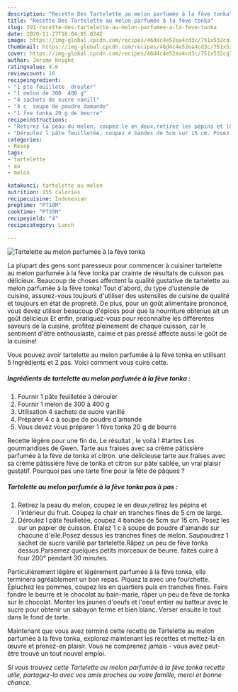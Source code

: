 ```yaml
---
description: "Recette Des Tartelette au melon parfumée à la fève tonka"
title: "Recette Des Tartelette au melon parfumée à la fève tonka"
slug: 391-recette-des-tartelette-au-melon-parfumee-a-la-feve-tonka
date: 2020-11-27T16:04:05.024Z
image: https://img-global.cpcdn.com/recipes/46d4c4e52ea4cd3c/751x532cq70/tartelette-au-melon-parfumee-a-la-feve-tonka-photo-principale-de-la-recette.jpg
thumbnail: https://img-global.cpcdn.com/recipes/46d4c4e52ea4cd3c/751x532cq70/tartelette-au-melon-parfumee-a-la-feve-tonka-photo-principale-de-la-recette.jpg
cover: https://img-global.cpcdn.com/recipes/46d4c4e52ea4cd3c/751x532cq70/tartelette-au-melon-parfumee-a-la-feve-tonka-photo-principale-de-la-recette.jpg
author: Jerome Knight
ratingvalue: 4.6
reviewcount: 10
recipeingredient:
- "1 pte feuillete  drouler"
- "1 melon de 300  400 g"
- "4 sachets de sucre vanill"
- "4 c  soupe de poudre damande"
- "1 fve tonka 20 g de beurre"
recipeinstructions:
- "Retirez la peau du melon, coupez le en deux,retirez les pépins et l&#39;intérieur du fruit. Coupez la chair en tranches fines de 5 cm de large."
- "Déroulez l pâte feuilletée, coupez 4 bandes de 5cm sur 15 cm. Posez les sur un papier de cuisson. Étalez 1 c à soupe de poudre d&#39;amande sur chacune d&#39;elle.Posez dessus les tranches fines de melon. Saupoudrez 1 sachet de sucre vanillé par tartelette.Râpez un peu de fève tonka dessus.Parsemez quelques petits morceaux de beurre. faites cuire à four 200° pendant 30 minutes."
categories:
- Resep
tags:
- tartelette
- au
- melon

katakunci: tartelette au melon 
nutrition: 155 calories
recipecuisine: Indonesian
preptime: "PT10M"
cooktime: "PT35M"
recipeyield: "4"
recipecategory: Lunch

---
```



![Tartelette au melon parfumée à la fève tonka](https://img-global.cpcdn.com/recipes/46d4c4e52ea4cd3c/751x532cq70/tartelette-au-melon-parfumee-a-la-feve-tonka-photo-principale-de-la-recette.jpg)

La plupart des gens sont paresseux pour commencer à cuisiner tartelette au melon parfumée à la fève tonka par crainte de résultats de cuisson pas délicieux. Beaucoup de choses affectent la qualité gustative de tartelette au melon parfumée à la fève tonka! Tout d'abord, du type d'ustensile de cuisine, assurez-vous toujours d'utiliser des ustensiles de cuisine de qualité et toujours en état de propreté. De plus, pour un goût alimentaire prononcé, vous devez utiliser beaucoup d'épices pour que la nourriture obtenue ait un goût délicieux Et enfin, pratiquez-vous pour reconnaître les différentes saveurs de la cuisine, profitez pleinement de chaque cuisson, car le sentiment d'être enthousiaste, calme et pas pressé affecte aussi le goût de la cuisine!

<!--inarticleads1-->

Vous pouvez avoir tartelette au melon parfumée à la fève tonka en utilisant 5 Ingrédients et 2 pas. Voici comment vous cuire cette.

##### Ingrédients de tartelette au melon parfumée à la fève tonka :

1. Fournir 1 pâte feuilletée à dérouler
1. Fournir 1 melon de 300 à 400 g
1. Utilisation 4 sachets de sucre vanillé
1. Préparer 4 c à soupe de poudre d&#39;amande
1. Vous devez vous préparer 1 fève tonka 20 g de beurre


Recette légère pour une fin de. Le résultat , le voilà ! #tartes Les gourmandises de Gwen. Tarte aux fraises avec sa crème pâtissière parfumée à la fève de tonka et citron. une délicieuse tarte aux fraises avec sa crème pâtissière fève de tonka et citron sur pâte sablée, un vrai plaisir gustatif. Pourquoi pas une tarte fine pour la fête de pâques ? 

<!--inarticleads2-->

##### Tartelette au melon parfumée à la fève tonka pas à pas :

1. Retirez la peau du melon, coupez le en deux,retirez les pépins et l&#39;intérieur du fruit. Coupez la chair en tranches fines de 5 cm de large.
1. Déroulez l pâte feuilletée, coupez 4 bandes de 5cm sur 15 cm. Posez les sur un papier de cuisson. Étalez 1 c à soupe de poudre d&#39;amande sur chacune d&#39;elle.Posez dessus les tranches fines de melon. Saupoudrez 1 sachet de sucre vanillé par tartelette.Râpez un peu de fève tonka dessus.Parsemez quelques petits morceaux de beurre. faites cuire à four 200° pendant 30 minutes.


Particulièrement légère et légèrement parfumée à la fève tonka, elle terminera agréablement un bon repas. Piquez la avec une fourchette. Épluchez les pommes, coupez les en quartiers puis en tranches fines. Faire fondre le beurre et le chocolat au bain-marie, râper un peu de fève de tonka sur le chocolat. Monter les jaunes d&#39;oeufs et l&#39;oeuf entier au batteur avec le sucre pour obtenir un sabayon ferme et bien blanc. Verser ensuite le tout dans le fond de tarte. 

<!--inarticleads1-->

<p>
Maintenant que vous avez terminé cette recette de Tartelette au melon parfumée à la fève tonka, explorez maintenant les recettes et mettez-la en œuvre et prenez-en plaisir. Vous ne comprenez jamais - vous avez peut-être trouvé un tout nouvel emploi.
</p>

<p>
<i>Si vous trouvez cette Tartelette au melon parfumée à la fève tonka recette utile, partagez-la avec vos amis proches ou votre famille, merci et bonne chance.</i>
</p>
